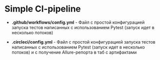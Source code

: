 # Simple CI-pipeline
 

* **.github/workflows/config.yml** - Файл с простой конфигурацией запуска тестов написанных с использованием Pytest (запуск идет в несколько потоков)

* **.circleci/config.yml** - Файл с простой конфигурацией запуска тестов написанных с использованием Pytest (запуск идет в несколько потоков) и с получение Allure-репорта в таб с артифактами

